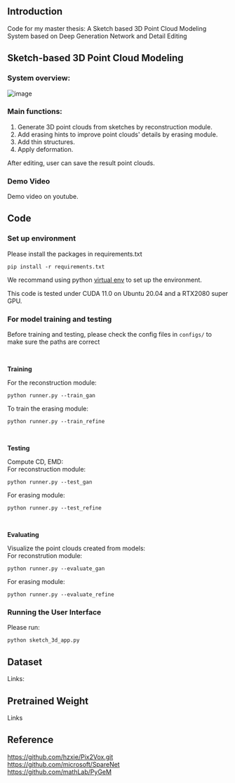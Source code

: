## Introduction
Code for my master thesis: A Sketch based 3D Point Cloud Modeling System based on Deep Generation Network and Detail Editing

## Sketch-based 3D Point Cloud Modeling
### System overview:
![image](https://user-images.githubusercontent.com/27956674/153366179-b50d9409-d666-427e-8d0b-e8827d8ca950.png)

### Main functions:
1. Generate 3D point clouds from sketches by reconstruction module.
2. Add erasing hints to improve point clouds' details by erasing module.
3. Add thin structures.
4. Apply deformation.

After editing, user can save the result point clouds.

### Demo Video
Demo video on youtube.

## Code
### Set up environment
Please install the packages in requirements.txt
```
pip install -r requirements.txt
```

We recommand using python [virtual env](https://docs.python.org/zh-tw/3/tutorial/venv.html) to set up the environment.

This code is tested under CUDA 11.0 on Ubuntu 20.04 and a RTX2080 super GPU.

### For model training and testing
Before training and testing, please check the config files in `configs/` to make sure the paths are correct

<br />

**Training**

For the reconstruction module:
```
python runner.py --train_gan
```

To train the erasing module:
```
python runner.py --train_refine
```

<br />

**Testing**

Compute CD, EMD:<br />
For reconstruction module:
```
python runner.py --test_gan
```

For erasing module:
```
python runner.py --test_refine
```

<br />

**Evaluating**

Visualize the point clouds created from models:<br />
For reconstrution module:
```
python runner.py --evaluate_gan
```

For erasing module:
```
python runner.py --evaluate_refine
```

### Running the User Interface
Please run:
```
python sketch_3d_app.py
```

## Dataset
Links:

## Pretrained Weight
Links

## Reference
https://github.com/hzxie/Pix2Vox.git <br />
https://github.com/microsoft/SpareNet <br />
https://github.com/mathLab/PyGeM
